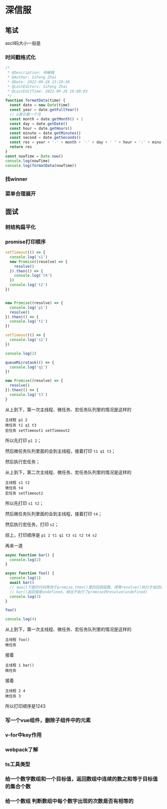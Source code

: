 # 深信服

## 笔试

ascll码大小一般是

### 时间戳格式化

```js
/*
 * @Description: 待编辑
 * @Author: SiFeng Zhai
 * @Date: 2022-09-28 15:20:36
 * @LastEditors: SiFeng Zhai
 * @LastEditTime: 2022-09-28 16:00:03
 */
function formatData(time) {
  const date = new Date(time)
  const year = date.getFullYear()
  // o表示第一个月
  const month = date.getMonth() + 1
  const day = date.getDate()
  const hour = date.getHours()
  const minute = date.getMinutes()
  const second = date.getSeconds()
  const res = year + '-' + month + '-' + day + ' ' + hour + ':' + minute + ':' + second
  return res
}
const nowTime = Date.now()
console.log(nowTime)
console.log(formatData(nowTime))
```

### 找winner

### 菜单合理展开

## 面试

### 树结构扁平化



### promise打印顺序

```js
setTimeout(() => {
  console.log('s1')
  new Promise((resolve) => {
    resolve()
  }).then(() => {
    console.log('t4')
  })
  console.log('t2')
})


new Promise((resolve) => {
  console.log('p1')
  resolve()
}).then(() => {
  console.log('t1')
})

setTimeout(() => {
  console.log('s2')
})

console.log(2)

queueMicrotask(() => {
  console.log('q1')
})

new Promise((resolve) => {
  resolve()
}).then(() => {
  console.log('t3')
}
```

从上到下，第一次主线程、微任务、宏任务队列里的情况是这样的

```
主线程 p1 2
微任务 t1 q1 t3
宏任务 setTimeout1 setTimeout2
```

所以先打印 `p1 2`；

然后微任务队列里面的会到主线程，接着打印 `t1 q1 t3`；

然后执行宏任务；

从上到下，第二次主线程、微任务、宏任务队列里的情况是这样的

```
主线程 s1 t2
微任务 t4
宏任务 setTimeout2
```

所以先打印 `s1 t2`；

然后微任务队列里面的会到主线程，接着打印 `t4`；

然后执行宏任务，打印 `s2`；

综上，打印顺序是 `p1 2 t1 q1 t3 s1 t2 t4 s2 `  

再来一道

```js
async function bar() {
  console.log(2)
}

async function foo() {
  console.log(1)
  await bar()
  // await下面的代码等效于promise.then()里的回调函数，得等resolve()执行才会回调
  // bar()返回值是undefined，相当于执行了promise的resolve(undefined)
  console.log(3)
}

foo()

console.log(4)
```

从上到下，第一次主线程、微任务、宏任务队列里的情况是这样的

```
主线程 foo()
微任务 
```

接着

```
主线程 1 bar()
微任务 
```

接着

```
主线程 2 4
微任务 3
```

所以打印顺序是1243

### 写一个vue组件，删除子组件中的元素

### v-for中key作用

### webpack了解

### ts工具类型

### 给一个数字数组和一个目标值，返回数组中连续的数之和等于目标值的集合个数

### 给一个数组 判断数组中每个数字出现的次数是否有相等的

